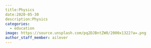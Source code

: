 ```yaml
---
title:Physics
date:2020-05-30
description:Physics
categories:
  - education
image: https://source.unsplash.com/pq2DJBntZW0/2000x1322?a=.png
author_staff_member: ailever
---
```


